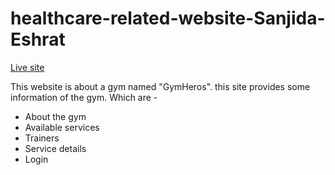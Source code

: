 # healthcare-related-website-Sanjida-Eshrat

[Live site](https://healthcare-related-websi-67a3c.web.app)

This website is about a gym named "GymHeros". this site provides some information of the gym. Which are -
- About the gym
- Available services
- Trainers
- Service details
- Login
